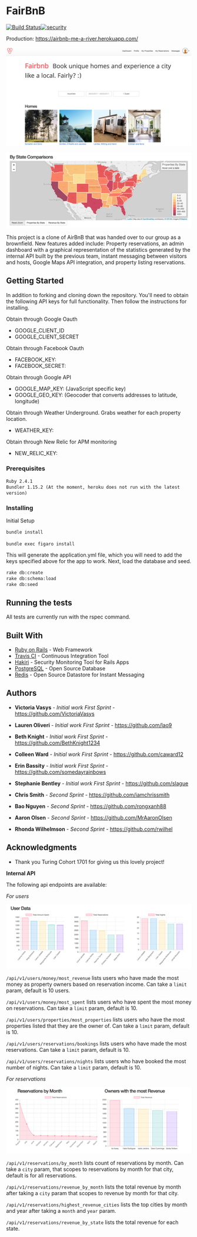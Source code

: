# FairBnB
[![Build Status](https://travis-ci.org/iamchrissmith/air_bnb_clone.svg?branch=master)](https://travis-ci.org/iamchrissmith/air_bnb_clone)[![security](https://hakiri.io/github/iamchrissmith/air_bnb_clone/master.svg)](https://hakiri.io/github/iamchrissmith/air_bnb_clone/master)

Production: https://airbnb-me-a-river.herokuapp.com/

![landing page](app/screenshots/landing_page.png)

![heat map](app/screenshots/heatmap.png)

This project is a clone of AirBnB that was handed over to our group as a brownfield. New features added include: Property reservations,
an admin dashboard with a graphical representation of the statistics generated by the internal API built by the previous team,
instant messaging between visitors and hosts, Google Maps API integration, and property listing reservations.

## Getting Started

In addition to forking and cloning down the repository. You'll need to obtain the following API keys for full functionality.
Then follow the instructions for installing.

Obtain through Google Oauth
* GOOGLE_CLIENT_ID
* GOOGLE_CLIENT_SECRET

Obtain through Facebook Oauth
* FACEBOOK_KEY:
* FACEBOOK_SECRET:

Obtain through Google API
* GOOGLE_MAP_KEY: (JavaScript specific key)
* GOOGLE_GEO_KEY: (Geocoder that converts addresses to latitude, longitude)

Obtain through Weather Underground. Grabs weather for each property location.
* WEATHER_KEY:

Obtain through New Relic for APM monitoring
* NEW_RELIC_KEY:


### Prerequisites

```
Ruby 2.4.1
Bundler 1.15.2 (At the moment, heroku does not run with the latest version)
```

### Installing

Initial Setup
```
bundle install

bundle exec figaro install
```

This will generate the application.yml file, which you will need to add the keys specified above
for the app to work. Next, load the database and seed.

```
rake db:create
rake db:schema:load
rake db:seed
```


## Running the tests

All tests are currently run with the rspec command.

## Built With

* [Ruby on Rails](http://rubyonrails.org/) - Web Framework
* [Travis CI](https://travis-ci.org/) - Continuous Integration Tool
* [Hakiri](https://hakiri.io/) - Security Monitoring Tool for Rails Apps
* [PostgreSQL](https://www.postgresql.org/) - Open Source Database
* [Redis](https://redis.io/) - Open Source Datastore for Instant Messaging

## Authors

* **Victoria Vasys** - *Initial work First Sprint* - https://github.com/VictoriaVasys
* **Lauren Oliveri** - *Initial work First Sprint* - https://github.com/lao9
* **Beth Knight** - *Initial work First Sprint* - https://github.com/BethKnight1234
* **Colleen Ward** - *Initial work First Sprint* - https://github.com/caward12
* **Erin Bassity** - *Initial work First Sprint* - https://github.com/somedayrainbows
* **Stephanie Bentley** - *Initial work First Sprint* - https://github.com/slague

* **Chris Smith** - *Second Sprint* - https://github.com/iamchrissmith
* **Bao Nguyen** - *Second Sprint* - https://github.com/rongxanh88
* **Aaron Olsen** - *Second Sprint* - https://github.com/MrAaronOlsen
* **Rhonda Wilhelmson** - *Second Sprint* - https://github.com/rwilhel

## Acknowledgments

* Thank you Turing Cohort 1701 for giving us this lovely project!

**Internal API**

The following api endpoints are available:

*For users*

![user data](app/screenshots/user_data.png)

`/api/v1/users/money/most_revenue` lists users who have made the most money as property owners based on reservation income. Can take a `limit` param, default is 10 users.

`/api/v1/users/money/most_spent` lists users who have spent the most money on reservations. Can take a `limit` param, default is 10.

`/api/v1/users/properties/most_properties` lists users who have the most properties listed that they are the owner of. Can take a `limit` param, default is 10.

`/api/v1/users/reservations/bookings` lists users who have made the most reservations. Can take a `limit` param, default is 10.

`/api/v1/users/reservations/nights` lists users who have booked the most number of nights. Can take a `limit` param, default is 10.

*For reservations*

![reservations & revenue](app/screenshots/res_rev.png)

`/api/v1/reservations/by_month` lists count of reservations by month. Can take a `city` param, that scopes to reservations by month for that city, default is for all reservations.

`/api/v1/reservations/revenue_by_month` lists the total revenue by month after taking a `city` param that scopes to revenue by month for that city.

`/api/v1/reservations/highest_revenue_cities` lists the top cities by month and year after taking a `month` and `year` param.

`/api/v1/reservations/revenue_by_state` lists the total revenue for each state.
